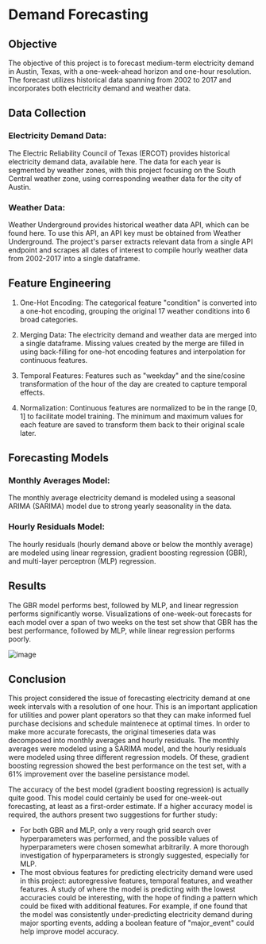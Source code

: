 # Demand Forecasting
## Objective
The objective of this project is to forecast medium-term electricity demand in Austin, Texas, with a one-week-ahead horizon and one-hour resolution. The forecast utilizes historical data spanning from 2002 to 2017 and incorporates both electricity demand and weather data.

## Data Collection
### Electricity Demand Data: 
The Electric Reliability Council of Texas (ERCOT) provides historical electricity demand data, available here. The data for each year is segmented by weather zones, with this project focusing on the South Central weather zone, using corresponding weather data for the city of Austin.

### Weather Data:
Weather Underground provides historical weather data API, which can be found here. To use this API, an API key must be obtained from Weather Underground. The project's parser extracts relevant data from a single API endpoint and scrapes all dates of interest to compile hourly weather data from 2002-2017 into a single dataframe.

## Feature Engineering
1. One-Hot Encoding: The categorical feature "condition" is converted into a one-hot encoding, grouping the original 17 weather conditions into 6 broad categories.

2. Merging Data: The electricity demand and weather data are merged into a single dataframe. Missing values created by the merge are filled in using back-filling for one-hot encoding features and interpolation for continuous features.

3. Temporal Features: Features such as "weekday" and the sine/cosine transformation of the hour of the day are created to capture temporal effects.

4. Normalization: Continuous features are normalized to be in the range [0, 1] to facilitate model training. The minimum and maximum values for each feature are saved to transform them back to their original scale later.

## Forecasting Models
### Monthly Averages Model: 
The monthly average electricity demand is modeled using a seasonal ARIMA (SARIMA) model due to strong yearly seasonality in the data.

### Hourly Residuals Model: 
The hourly residuals (hourly demand above or below the monthly average) are modeled using linear regression, gradient boosting regression (GBR), and multi-layer perceptron (MLP) regression.

## Results
The GBR model performs best, followed by MLP, and linear regression performs significantly worse.
Visualizations of one-week-out forecasts for each model over a span of two weeks on the test set show that GBR has the best performance, followed by MLP, while linear regression performs poorly.

![image](https://github.com/PriyankaL97/Demand-Forecasting/assets/166748907/e4c7dd37-29ea-4928-926a-a159ee9ebe77)

## Conclusion

This project considered the issue of forecasting electricity demand at one week intervals with a resolution of one hour. This is an important application for utilities and power plant operators so that they can make informed fuel purchase decisions and schedule maintenece at optimal times. In order to make more accurate forecasts, the original timeseries data was decomposed into monthly averages and hourly residuals. The monthly averages were modeled using a SARIMA model, and the hourly residuals were modeled using three different regression models. Of these, gradient boosting regression showed the best performance on the test set, with a 61% improvement over the baseline persistance model.

The accuracy of the best model (gradient boosting regression) is actually quite good. This model could certainly be used for one-week-out forecasting, at least as a first-order estimate. If a higher accuracy model is required, the authors present two suggestions for further study:

- For both GBR and MLP, only a very rough grid search over hyperparameters was performed, and the possible values of hyperparameters were chosen somewhat arbitrarily. A more thorough investigation of hyperparameters is strongly suggested, especially for MLP.
- The most obvious features for predicting electricity demand were used in this project: autoregressive features, temporal features, and weather features. A study of where the model is predicting with the lowest accuracies could be interesting, with the hope of finding a pattern which could be fixed with additional features. For example, if one found that the model was consistently under-predicting electricity demand during major sporting events, adding a boolean feature of "major_event" could help improve model accuracy. 





